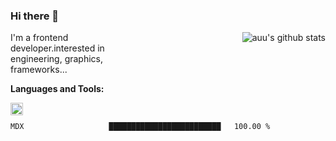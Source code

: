 <!--
**zhaohuanyuu/zhaohuanyuu** is a ✨ _special_ ✨ repository because its `README.md` (this file) appears on your GitHub profile.
-->

### Hi there 👋

<img align="right" src="https://github-readme-stats.vercel.app/api?username=zhaohuanyuu&count_private_true&show_icons=true" alt="auu's github stats" />

<p style="width:45%">I'm a frontend developer.interested in engineering, graphics, frameworks...</p>

**Languages and Tools:**

<img align="left" height="20" src="https://skillicons.dev/icons?i=js,ts,nodejs,react,vue,gatsby,materialui,graphql,nestjs,electron,flutter" />

</br>

<p align="right">
<!--START_SECTION:waka-->

```text
MDX                   █████████████████████████   100.00 %
```

<!--END_SECTION:waka-->
</p>
